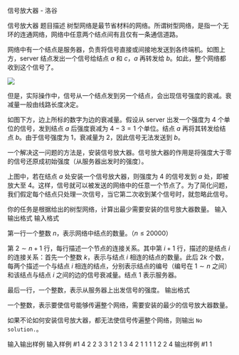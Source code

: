 



信号放大器 - 洛谷














信号放大器
题目描述
树型网络是最节省材料的网络。所谓树型网络，是指一个无环的连通网络，网络中任意两个结点间有且仅有一条通信道路。

网络中有一个结点是服务器，负责将信号直接或间接地发送到各终端机。如图上方，server 结点发出一个信号给结点 $a$ 和 $c$，$a$ 再转发给 $b$。如此，整个网络都收到这个信号了。

![](https://cdn.luogu.com.cn/upload/image_hosting/e4vb2e7t.png)

但是，实际操作中，信号从一个结点发到另一个结点，会出现信号强度的衰减。衰减量一般由线路长度决定。

如图下方，边上所标的数字为边的衰减量。假设从 server 出发一个强度为 $4$ 个单位的信号，发到结点 $a$ 后强度衰减为 $4-3=1$ 个单位。结点 $a$ 再将其转发给结点 $b$。由于信号强度为 $1$，衰减量为 $2$，因此信号无法发送到 $b$。

一个解决这一问题的方法是，安装信号放大器。信号放大器的作用是将强度大于零的信号还原成初始强度（从服务器出发时的强度）。

上图中，若在结点 $a$ 处安装一个信号放大器，则强度为 $4$ 的信号发到 $a$ 处，即被放大至 $4$。这样，信号就可以被发送的网络中的任意一个节点了。为了简化问题，我们假定每个结点只处理一次信号，当它第二次收到某个信号时，就忽略此信号。

你的任务是根据给出的树型网络，计算出最少需要安装的信号放大器数量。
输入输出格式
输入格式

第一行一个整数 $n$，表示网络中结点的数量。（$n \le 20000$）

第 $2 \sim n+1$ 行，每行描述一个节点的连接关系。其中第 $i+1$ 行，描述的是结点 $i$ 的连接关系：首先一个整数 $k$，表示与结点 $i$ 相连的结点的数量。此后 $2k$ 个数，每两个描述一个与结点 $i$ 相连的结点，分别表示结点的编号（编号在 $1 \sim n$ 之间）和该结点与结点 $i$ 之间的边的信号衰减量。结点 $1$ 表示服务器。

最后一行，一个整数，表示从服务器上出发信号的强度。
输出格式

一个整数，表示要使信号能够传遍整个网络，需要安装的最少的信号放大器数量。

如果不论如何安装信号放大器，都无法使信号传遍整个网络，则输出 `No solution.`。

输入输出样例
输入样例 #1
4
2 2 3 3 1
2 1 3 4 2
1 1 1
1 2 2
4
输出样例 #1
1







